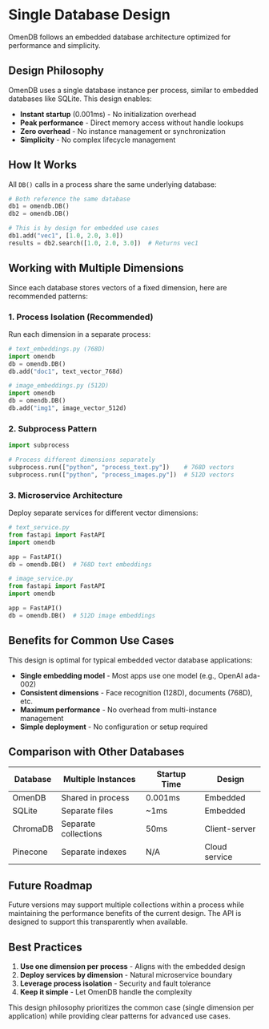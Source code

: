 # Single Database Design

OmenDB follows an embedded database architecture optimized for performance and simplicity.

## Design Philosophy

OmenDB uses a single database instance per process, similar to embedded databases like SQLite. This design enables:

- **Instant startup** (0.001ms) - No initialization overhead
- **Peak performance** - Direct memory access without handle lookups
- **Zero overhead** - No instance management or synchronization
- **Simplicity** - No complex lifecycle management

## How It Works

All `DB()` calls in a process share the same underlying database:

```python
# Both reference the same database
db1 = omendb.DB()
db2 = omendb.DB()

# This is by design for embedded use cases
db1.add("vec1", [1.0, 2.0, 3.0])
results = db2.search([1.0, 2.0, 3.0])  # Returns vec1
```

## Working with Multiple Dimensions

Since each database stores vectors of a fixed dimension, here are recommended patterns:

### 1. Process Isolation (Recommended)

Run each dimension in a separate process:

```python
# text_embeddings.py (768D)
import omendb
db = omendb.DB()
db.add("doc1", text_vector_768d)

# image_embeddings.py (512D)
import omendb
db = omendb.DB()
db.add("img1", image_vector_512d)
```

### 2. Subprocess Pattern

```python
import subprocess

# Process different dimensions separately
subprocess.run(["python", "process_text.py"])    # 768D vectors
subprocess.run(["python", "process_images.py"])  # 512D vectors
```

### 3. Microservice Architecture

Deploy separate services for different vector dimensions:

```python
# text_service.py
from fastapi import FastAPI
import omendb

app = FastAPI()
db = omendb.DB()  # 768D text embeddings

# image_service.py
from fastapi import FastAPI
import omendb

app = FastAPI()
db = omendb.DB()  # 512D image embeddings
```

## Benefits for Common Use Cases

This design is optimal for typical embedded vector database applications:

- **Single embedding model** - Most apps use one model (e.g., OpenAI ada-002)
- **Consistent dimensions** - Face recognition (128D), documents (768D), etc.
- **Maximum performance** - No overhead from multi-instance management
- **Simple deployment** - No configuration or setup required

## Comparison with Other Databases

| Database | Multiple Instances | Startup Time | Design |
|----------|-------------------|--------------|---------|
| OmenDB | Shared in process | 0.001ms | Embedded |
| SQLite | Separate files | ~1ms | Embedded |
| ChromaDB | Separate collections | 50ms | Client-server |
| Pinecone | Separate indexes | N/A | Cloud service |

## Future Roadmap

Future versions may support multiple collections within a process while maintaining the performance benefits of the current design. The API is designed to support this transparently when available.

## Best Practices

1. **Use one dimension per process** - Aligns with the embedded design
2. **Deploy services by dimension** - Natural microservice boundary
3. **Leverage process isolation** - Security and fault tolerance
4. **Keep it simple** - Let OmenDB handle the complexity

This design philosophy prioritizes the common case (single dimension per application) while providing clear patterns for advanced use cases.